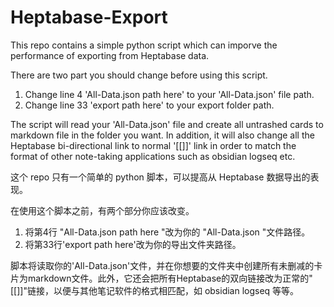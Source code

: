 # Heptabase-Export
This repo contains a simple python script which can imporve the performance of exporting from Heptabase data.

There are two part you should change before using this script.
1. Change line 4 'All-Data.json path here' to your 'All-Data.json' file path.
2. Change line 33 'export path here' to your export folder path.

The script will read your 'All-Data.json' file and create all untrashed cards to markdown file in the folder you want. In addition, it will also change all the Heptabase bi-directional link to normal '[[]]' link in order to match the format of other note-taking applications such as obsidian logseq etc.

这个 repo 只有一个简单的 python 脚本，可以提高从 Heptabase 数据导出的表现。

在使用这个脚本之前，有两个部分你应该改变。
1. 将第4行 "All-Data.json path here "改为你的 "All-Data.json "文件路径。
2. 将第33行'export path here'改为你的导出文件夹路径。

脚本将读取你的'All-Data.json'文件，并在你想要的文件夹中创建所有未删减的卡片为markdown文件。此外，它还会把所有Heptabase的双向链接改为正常的"[[]]"链接，以便与其他笔记软件的格式相匹配，如 obsidian logseq 等等。

